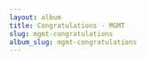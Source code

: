 ```yaml
---
layout: album
title: Congratulations - MGMT
slug: mgmt-congratulations
album_slug: mgmt-congratulations
---
```

